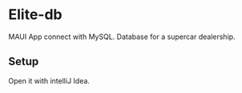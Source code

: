 # Elite-db
MAUI App connect with MySQL.
Database for a supercar dealership.

## Setup

Open it with intelliJ Idea.

